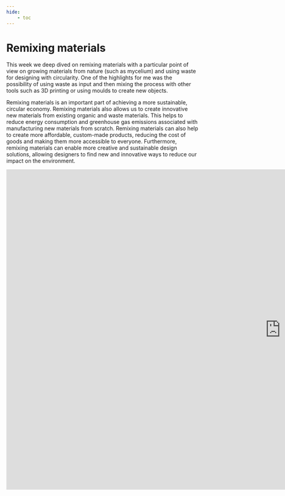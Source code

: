 ```yaml
---
hide:
    - toc
---
```


# Remixing materials

This week we deep dived on remixing materials with a particular point of view on growing materials from nature (such as mycelium) and using waste for designing with circularity. One of the highlights for me was the possibility of using waste as input and then mixing the process with other tools such as 3D printing or using moulds to create new objects.

Remixing materials is an important part of achieving a more sustainable, circular economy. Remixing materials also allows us to create innovative new materials from existing organic and waste materials. This helps to reduce energy consumption and greenhouse gas emissions associated with manufacturing new materials from scratch. Remixing materials can also help to create more affordable, custom-made products, reducing the cost of goods and making them more accessible to everyone. Furthermore, remixing materials can enable more creative and sustainable design solutions, allowing designers to find new and innovative ways to reduce our impact on the environment. 

<iframe src="https://docs.google.com/presentation/d/e/2PACX-1vQbBgNVoIh63YzmdYFap7mJNNHmMtMvOhAs07CpN5GnNLJNF8aEK-iyRfLHXpzBxHri_1LEvMflfcSy/embed?start=false&loop=false&delayms=3000" frameborder="0" width="1440" height="839" allowfullscreen="true" mozallowfullscreen="true" webkitallowfullscreen="true"></iframe>
